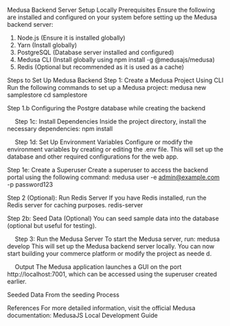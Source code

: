 Medusa Backend Server Setup Locally
Prerequisites
Ensure the following are installed and configured on your system before setting up the Medusa backend server:
1.	Node.js (Ensure it is installed globally)
2.	Yarn (Install globally)
3.	PostgreSQL (Database server installed and configured)
4.	Medusa CLI (Install globally using npm install -g @medusajs/medusa)
5.	Redis (Optional but recommended as it is used as a cache)

  


Steps to Set Up Medusa Backend
Step 1: Create a Medusa Project Using CLI
Run the following commands to set up a Medusa project:
medusa new samplestore
cd samplestore

  
Step 1.b
Configuring the Postgre database while creating the backend

 
 
Step 1c: Install Dependencies
Inside the project directory, install the necessary dependencies:
npm install

 

 
Step 1d: Set Up Environment Variables
Configure or modify the environment variables by creating or editing the .env file. This will set up the database and other required configurations for the web app.
 

Step 1e: Create a Superuser
Create a superuser to access the backend portal using the following command:
medusa user -e admin@example.com -p password123

 

Step 2 (Optional): Run Redis Server
If you have Redis installed, run the Redis server for caching purposes.
redis-server

Step 2b: Seed Data (Optional)
You can seed sample data into the database (optional but useful for testing).

 

 
Step 3: Run the Medusa Server
To start the Medusa server, run:
medusa develop
This will set up the Medusa backend server locally. You can now start building your commerce platform or modify the project as neede  d. 
 

 
Output
The Medusa application launches a GUI on the port http://localhost:7001, which can be accessed using the superuser created earlier.
  


Seeded Data From the seeding Process
 

References
For more detailed information, visit the official Medusa documentation:
MedusaJS Local Development Guide

